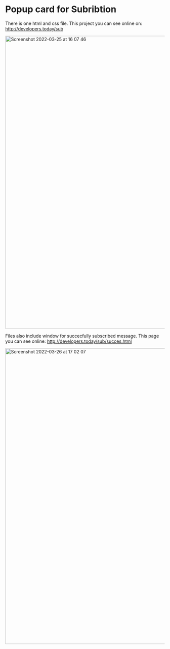 # Popup card for Subribtion
There is one html and css file.
This project you can see online on: http://developers.today/sub

<img width="924" alt="Screenshot 2022-03-25 at 16 07 46" src="https://user-images.githubusercontent.com/99546272/160118063-a5bde35d-0804-4330-a6dc-8e005520154b.png">


Files also include window for succecfully subscribed message.
This page you can see online: http://developers.today/sub/succes.html

<img width="933" alt="Screenshot 2022-03-26 at 17 02 07" src="https://user-images.githubusercontent.com/99546272/160240682-a8fb14d6-dfed-4c37-a97b-43a642bc9c8a.png">

